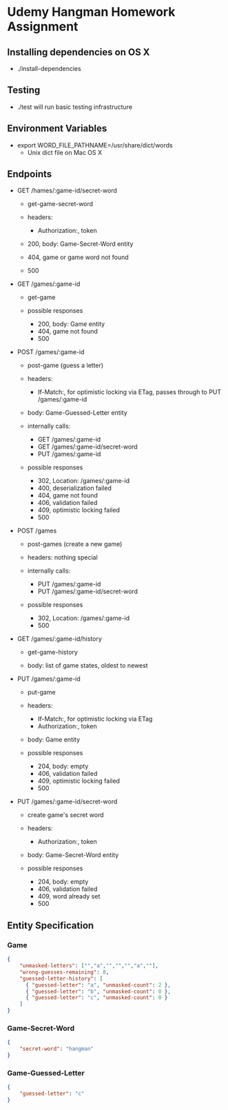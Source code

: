 # Udemy Hangman Homework Assignment

## Installing dependencies on OS X

* ./install-dependencies

## Testing

* ./test will run basic testing infrastructure

## Environment Variables

* export WORD_FILE_PATHNAME=/usr/share/dict/words
  * Unix dict file on Mac OS X

## Endpoints

* GET /hames/:game-id/secret-word
  * get-game-secret-word

  * headers:
    * Authorization:, token

  * 200, body: Game-Secret-Word entity
  * 404, game or game word not found
  * 500

* GET /games/:game-id
  * get-game

  * possible responses
    * 200, body: Game entity
    * 404, game not found
    * 500

* POST /games/:game-id
  * post-game (guess a letter)

  * headers:
    * If-Match:, for optimistic locking via ETag, passes through to PUT /games/:game-id

  * body: Game-Guessed-Letter entity

  * internally calls:
    * GET /games/:game-id
    * GET /games/:game-id/secret-word
    * PUT /games/:game-id

  * possible responses
    * 302, Location: /games/:game-id
    * 400, deserialization failed
    * 404, game not found
    * 406, validation failed
    * 409, optimistic locking failed
    * 500

* POST /games
  * post-games (create a new game)

  * headers: nothing special
  
  * internally calls:
    * PUT /games/:game-id
    * PUT /games/:game-id/secret-word

  * possible responses
    * 302, Location: /games/:game-id
    * 500

* GET /games/:game-id/history
  * get-game-history

  * body: list of game states, oldest to newest

* PUT /games/:game-id
  * put-game

  * headers:
    * If-Match:, for optimistic locking via ETag
    * Authorization:, token

  * body: Game entity

  * possible responses
    * 204, body: empty
    * 406, validation failed
    * 409, optimistic locking failed
    * 500

* PUT /games/:game-id/secret-word
  * create game's secret word

  * headers:
    * Authorization:, token

  * body: Game-Secret-Word entity

  * possible responses
    * 204, body: empty
    * 406, validation failed
    * 409, word already set
    * 500

## Entity Specification

### Game

``` JSON
{
    "unmasked-letters": ["","a","","","","a",""],
    "wrong-guesses-remaining": 8,
    "guessed-letter-history": [
      { "guessed-letter": "a", "unmasked-count": 2 },
      { "guessed-letter": "b", "unmasked-count": 0 },
      { "guessed-letter": "c", "unmasked-count": 0 }
    ]
}
```

### Game-Secret-Word

``` JSON
{
    "secret-word": "hangman"
}
```

### Game-Guessed-Letter

``` JSON
{
    "guessed-letter": "c"
}
```
